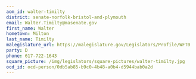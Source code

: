 ```yaml
---
aom_id: walter-timilty
district: senate-norfolk-bristol-and-plymouth
email: Walter.Timilty@masenate.gov
first_name: Walter
hometown: Milton
last_name: Timilty
malegislature_url: https://malegislature.gov/Legislators/Profile/WFT0
party: D
phone: 617-722-1643
square_picture: /img/legislators/square-pictures/walter-timilty.jpg
ocd_id: ocd-person/0db5ab85-b9c0-4b48-a0b4-d5944bab0a2d
---
```

